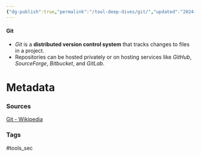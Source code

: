 ```yaml
---
{"dg-publish":true,"permalink":"/tool-deep-dives/git/","updated":"2024-04-30T13:40:57.000-07:00"}
---
```


#### Git
- *Git* is a **distributed version control system** that tracks changes to files in a project.
- Repositories can be hosted privately or on hosting services like *GitHub*, *SourceForge*, *Bitbucket*, and *GitLab*.






# Metadata

### Sources
[Git - Wikipedia](https://en.wikipedia.org/wiki/Git)
### Tags
#tools_sec 